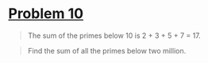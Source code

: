 # [Problem 10](https://projecteuler.net/problem=10)

>The sum of the primes below 10 is 2 + 3 + 5 + 7 = 17.

>Find the sum of all the primes below two million.


